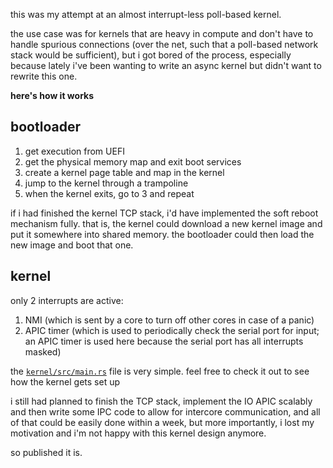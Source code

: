 this was my attempt at an almost interrupt-less poll-based kernel.

the use case was for kernels that are heavy in compute and don't have to handle
spurious connections (over the net, such that a poll-based network stack would
be sufficient), but i got bored of the process, especially because lately i've
been wanting to write an async kernel but didn't want to rewrite this one.

__here's how it works__

## bootloader
1) get execution from UEFI
2) get the physical memory map and exit boot services
3) create a kernel page table and map in the kernel
4) jump to the kernel through a trampoline
5) when the kernel exits, go to 3 and repeat

if i had finished the kernel TCP stack, i'd have implemented the soft reboot mechanism fully. that is, the kernel could download a new kernel image and put it somewhere into shared memory. the bootloader could then load the new image and boot that one.

## kernel
only 2 interrupts are active:
1) NMI (which is sent by a core to turn off other cores in case of a panic)
2) APIC timer (which is used to periodically check the serial port for input; an APIC timer is used here because the serial port has all interrupts masked)

the [`kernel/src/main.rs`](kernel/src/main.rs) file is very simple. feel free to check it out to see how the kernel gets set up

i still had planned to finish the TCP stack, implement the IO APIC scalably and then write some IPC code to allow for intercore communication, and all of that could be easily done within a week, but more importantly, i lost my motivation and i'm not happy with this kernel design anymore.

so published it is.
